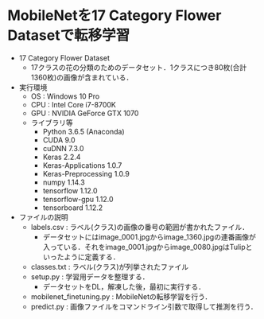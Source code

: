# MobileNetを17 Category Flower Datasetで転移学習
- 17 Category Flower Dataset
  - 17クラスの花の分類のためのデータセット．1クラスにつき80枚(合計1360枚)の画像が含まれている．
- 実行環境
  - OS : Windows 10 Pro
  - CPU : Intel Core i7-8700K
  - GPU : NVIDIA GeForce GTX 1070
  - ライブラリ等
    - Python 3.6.5 (Anaconda)
    - CUDA 9.0
    - cuDNN 7.3.0
    - Keras 2.2.4
    - Keras-Applications 1.0.7
    - Keras-Preprocessing 1.0.9
    - numpy 1.14.3
    - tensorflow 1.12.0
    - tensorflow-gpu 1.12.0
    - tensorboard 1.12.2
- ファイルの説明
  - labels.csv : ラベル(クラス)の画像の番号の範囲が書かれたファイル．
    - データセットにはimage_0001.jpgからimage_1360.jpgの連番画像が入っている．それをimage_0001.jpgからimage_0080.jpgはTulipといったように定義する．
  - classes.txt : ラベル(クラス)が列挙されたファイル
  - setup.py : 学習用データを整理する．
    - データセットをDL，解凍した後，最初に実行する．
  - mobilenet_finetuning.py : MobileNetの転移学習を行う．
  - predict.py : 画像ファイルをコマンドライン引数で取得して推測を行う．
